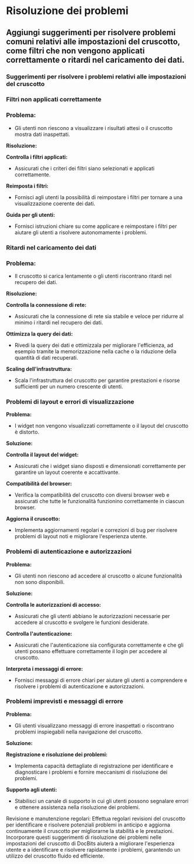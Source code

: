 # Risoluzione dei problemi

## Aggiungi suggerimenti per risolvere problemi comuni relativi alle impostazioni del cruscotto, come filtri che non vengono applicati correttamente o ritardi nel caricamento dei dati.

### Suggerimenti per risolvere i problemi relativi alle impostazioni del cruscotto

### **Filtri non applicati correttamente**&#x20;

### **Problema:**&#x20;

* Gli utenti non riescono a visualizzare i risultati attesi o il cruscotto mostra dati inaspettati.

**Risoluzione:**

**Controlla i filtri applicati:**&#x20;

* Assicurati che i criteri dei filtri siano selezionati e applicati correttamente.

**Reimposta i filtri:**&#x20;

* Fornisci agli utenti la possibilità di reimpostare i filtri per tornare a una visualizzazione coerente dei dati.

**Guida per gli utenti:**&#x20;

* Fornisci istruzioni chiare su come applicare e reimpostare i filtri per aiutare gli utenti a risolvere autonomamente i problemi.

### Ritardi nel caricamento dei dati&#x20;

### Problema:&#x20;

* Il cruscotto si carica lentamente o gli utenti riscontrano ritardi nel recupero dei dati.

**Risoluzione:**

**Controlla la connessione di rete:**&#x20;

* Assicurati che la connessione di rete sia stabile e veloce per ridurre al minimo i ritardi nel recupero dei dati.&#x20;

**Ottimizza la query dei dati:**&#x20;

* Rivedi la query dei dati e ottimizzala per migliorare l'efficienza, ad esempio tramite la memorizzazione nella cache o la riduzione della quantità di dati recuperati.

**Scaling dell'infrastruttura:**&#x20;

* Scala l'infrastruttura del cruscotto per garantire prestazioni e risorse sufficienti per un numero crescente di utenti.

### Problemi di layout e errori di visualizzazione

**Problema:**&#x20;

* I widget non vengono visualizzati correttamente o il layout del cruscotto è distorto.

**Soluzione:**

**Controlla il layout del widget:**&#x20;

* Assicurati che i widget siano disposti e dimensionati correttamente per garantire un layout coerente e accattivante.

**Compatibilità del browser:**&#x20;

* Verifica la compatibilità del cruscotto con diversi browser web e assicurati che tutte le funzionalità funzionino correttamente in ciascun browser.

**Aggiorna il cruscotto:**&#x20;

* Implementa aggiornamenti regolari e correzioni di bug per risolvere problemi di layout noti e migliorare l'esperienza utente.

### Problemi di autenticazione e autorizzazioni

**Problema:**&#x20;

* Gli utenti non riescono ad accedere al cruscotto o alcune funzionalità non sono disponibili.

**Soluzione:**

**Controlla le autorizzazioni di accesso:**&#x20;

* Assicurati che gli utenti abbiano le autorizzazioni necessarie per accedere al cruscotto e svolgere le funzioni desiderate.

**Controlla l'autenticazione:**&#x20;

* Assicurati che l'autenticazione sia configurata correttamente e che gli utenti possano effettuare correttamente il login per accedere al cruscotto.

**Interpreta i messaggi di errore:**&#x20;

* Fornisci messaggi di errore chiari per aiutare gli utenti a comprendere e risolvere i problemi di autenticazione e autorizzazioni.

### Problemi imprevisti e messaggi di errore

**Problema:**&#x20;

* Gli utenti visualizzano messaggi di errore inaspettati o riscontrano problemi inspiegabili nella navigazione del cruscotto.

**Soluzione:**

**Registrazione e risoluzione dei problemi:**&#x20;

* Implementa capacità dettagliate di registrazione per identificare e diagnosticare i problemi e fornire meccanismi di risoluzione dei problemi.

**Supporto agli utenti:**&#x20;

* Stabilisci un canale di supporto in cui gli utenti possono segnalare errori e ottenere assistenza nella risoluzione dei problemi.



Revisione e manutenzione regolari: Effettua regolari revisioni del cruscotto per identificare e risolvere potenziali problemi in anticipo e aggiorna continuamente il cruscotto per migliorarne la stabilità e le prestazioni. Incorporare questi suggerimenti di risoluzione dei problemi nelle impostazioni del cruscotto di DocBits aiuterà a migliorare l'esperienza utente e a identificare e risolvere rapidamente i problemi, garantendo un utilizzo del cruscotto fluido ed efficiente.
